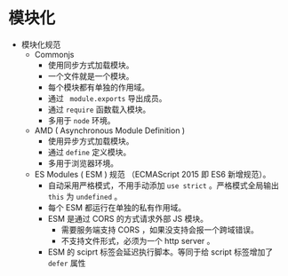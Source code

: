 # 模块化

+ 模块化规范
  - Commonjs 
    + 使用同步方式加载模块。
    + 一个文件就是一个模块。
    + 每个模块都有单独的作用域。
    + 通过 ` module.exports` 导出成员。
    + 通过 `require` 函数载入模块。
    + 多用于 `node` 环境。
  - AMD ( Asynchronous Module Definition )
    + 使用异步方式加载模块。
    + 通过 `define` 定义模块。
    + 多用于浏览器环境。
  - ES Modules ( ESM ) 规范 （ECMAScript 2015 即 ES6 新增规范）。
    + 自动采用严格模式，不用手动添加 `use strict` 。严格模式全局输出 `this` 为 `undefined` 。
    + 每个 ESM 都运行在单独的私有作用域。
    + ESM 是通过 CORS 的方式请求外部 JS 模块。
      - 需要服务端支持 CORS ，如果没支持会报一个跨域错误。
      - 不支持文件形式，必须为一个 http server 。
    + ESM 的 sciprt 标签会延迟执行脚本。等同于给 script 标签增加了 `defer` 属性
